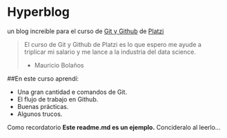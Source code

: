 # Hyperblog
un blog increible para el curso de [Git y Github](https://platzi.com/cursos/git-github/ " curso de Git y Github") de [Platzi](https://platzi.com/"Platzi")
>El curso de Git y Github de Platzi es lo que espero me ayude a triplicar mi salario y me lance a la industria del data science.
>- Mauricio Bolaños

##En este curso aprendí:
- Una gran cantidad e comandos de Git.
- El flujo de trabajo en Github.
- Buenas prácticas.
- Algunos trucos.

Como recordatorio **Este readme.md es un ejemplo.** Concideralo al leerlo...